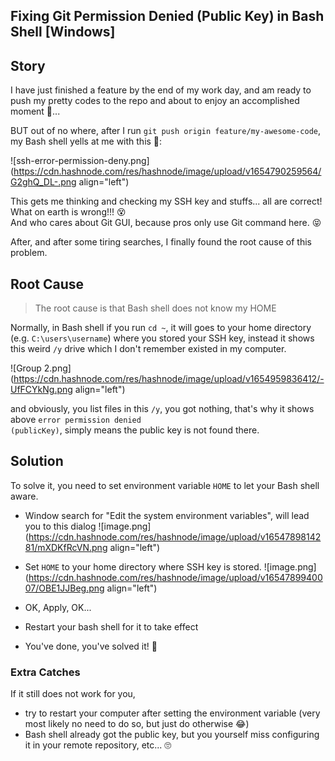 ## Fixing Git Permission Denied (Public Key) in Bash Shell [Windows]

## Story
I have just finished a feature by the end of my work day, and am ready to push my pretty codes to the repo and about to enjoy an accomplished moment 🚀...

BUT out of no where, after I run `git push origin feature/my-awesome-code`, <br />my Bash shell yells at me with this 🤯:

![ssh-error-permission-deny.png](https://cdn.hashnode.com/res/hashnode/image/upload/v1654790259564/G2ghQ_DL-.png align="left")

This gets me thinking and checking my SSH key and stuffs... all are correct! <br />
What on earth is wrong!!! 😵 <br />
And who cares about Git GUI, because pros only use Git command here. 😝

After, and after some tiring searches, I finally found the root cause of this problem.

## Root Cause
> The root cause is that Bash shell does not know my HOME

Normally, in Bash shell if you run `cd ~`, it will goes to your home directory (e.g. `C:\users\username`) where you stored your SSH key, instead it shows this weird `/y` drive which I don't remember existed in my computer.

![Group 2.png](https://cdn.hashnode.com/res/hashnode/image/upload/v1654959836412/-UfFCYkNg.png align="left")

and obviously, you list files in this `/y`, you got nothing, that's why it shows above <code>error permission denied (publicKey)</code>, simply means the public key is not found there.

## Solution
To solve it, you need to set environment variable `HOME` to let your Bash shell aware.

- Window search for "Edit the system environment variables", will lead you to this dialog
![image.png](https://cdn.hashnode.com/res/hashnode/image/upload/v1654789814281/mXDKfRcVN.png align="left")

- Set `HOME` to your home directory where SSH key is stored.
![image.png](https://cdn.hashnode.com/res/hashnode/image/upload/v1654789940007/OBE1JJBeg.png align="left")

- OK, Apply, OK...

- Restart your bash shell for it to take effect

- You've done, you've solved it! 🎉

### Extra Catches
If it still does not work for you,
 - try to restart your computer after setting the environment variable (very most likely no need to do so, but just do otherwise 😂)
 - Bash shell already got the public key, but you yourself miss configuring it in your remote repository, etc... 🙄